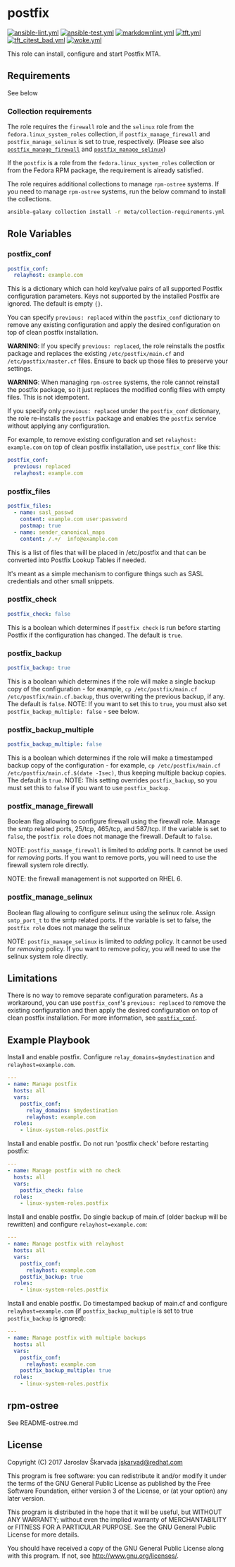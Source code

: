# postfix

[![ansible-lint.yml](https://github.com/linux-system-roles/postfix/actions/workflows/ansible-lint.yml/badge.svg)](https://github.com/linux-system-roles/postfix/actions/workflows/ansible-lint.yml) [![ansible-test.yml](https://github.com/linux-system-roles/postfix/actions/workflows/ansible-test.yml/badge.svg)](https://github.com/linux-system-roles/postfix/actions/workflows/ansible-test.yml) [![markdownlint.yml](https://github.com/linux-system-roles/postfix/actions/workflows/markdownlint.yml/badge.svg)](https://github.com/linux-system-roles/postfix/actions/workflows/markdownlint.yml) [![tft.yml](https://github.com/linux-system-roles/postfix/actions/workflows/tft.yml/badge.svg)](https://github.com/linux-system-roles/postfix/actions/workflows/tft.yml) [![tft_citest_bad.yml](https://github.com/linux-system-roles/postfix/actions/workflows/tft_citest_bad.yml/badge.svg)](https://github.com/linux-system-roles/postfix/actions/workflows/tft_citest_bad.yml) [![woke.yml](https://github.com/linux-system-roles/postfix/actions/workflows/woke.yml/badge.svg)](https://github.com/linux-system-roles/postfix/actions/workflows/woke.yml)

This role can install, configure and start Postfix MTA.

## Requirements

See below

### Collection requirements

The role requires the `firewall` role and the `selinux` role from the
`fedora.linux_system_roles` collection, if `postfix_manage_firewall`
and `postfix_manage_selinux` is set to true, respectively.
(Please see also [`postfix_manage_firewall`](#postfix_manage_firewall)
 and [`postfix_manage_selinux`](#postfix_manage_selinux))

If the `postfix` is a role from the `fedora.linux_system_roles`
collection or from the Fedora RPM package, the requirement is already
satisfied.

The role requires additional collections to manage `rpm-ostree` systems.
If you need to manage `rpm-ostree` systems, run the below command to
install the collections.

```bash
ansible-galaxy collection install -r meta/collection-requirements.yml
```

## Role Variables

### postfix_conf

```yaml
postfix_conf:
  relayhost: example.com
```

This is a dictionary which can hold key/value pairs of all supported Postfix
configuration parameters. Keys not supported by the installed Postfix are
ignored.  The default is empty `{}`.

You can specify `previous: replaced` within the `postfix_conf` dictionary to
remove any existing configuration and apply the desired configuration on top of
clean postfix installation.

**WARNING**: If you specify `previous: replaced`, the role reinstalls the postfix
package and replaces the existing `/etc/postfix/main.cf` and
`/etc/postfix/master.cf` files. <!--- wokeignore:rule=master -->
Ensure to back up those files to preserve your settings.

**WARNING**: When managing `rpm-ostree` systems, the role cannot reinstall the
postfix package, so it just replaces the modified config files with empty files.
This is not idempotent.

If you specify only `previous: replaced` under the `postfix_conf` dictionary,
the role re-installs the `postfix` package and enables the `postfix` service
without applying any configuration.

For example, to remove existing configuration and set `relayhost: example.com`
on top of clean postfix installation, use `postfix_conf` like this:

```yaml
postfix_conf:
  previous: replaced
  relayhost: example.com
```

### postfix_files

```yaml
postfix_files:
  - name: sasl_passwd
    content: example.com user:password
    postmap: true
  - name: sender_canonical_maps
    content: /.+/  info@example.com
```

This is a list of files that will be placed in /etc/postfix and that can be converted into Postfix Lookup Tables if needed.

It's meant as a simple mechanism to configure things such as SASL credentials and other small snippets.

### postfix_check

```yaml
postfix_check: false
```

This is a boolean which determines if `postfix check` is run before starting
Postfix if the configuration has changed.  The default is `true`.

### postfix_backup

```yaml
postfix_backup: true
```

This is a boolean which determines if the role will make a single backup copy of
the configuration - for example,
`cp /etc/postfix/main.cf /etc/postfix/main.cf.backup`,
thus overwriting the previous backup, if any.  The default is `false`.  NOTE: If
you want to set this to `true`, you must also set `postfix_backup_multiple:
false` - see below.

### postfix_backup_multiple

```yaml
postfix_backup_multiple: false
```

This is a boolean which determines if the role will make a timestamped backup copy of
the configuration - for example,
`cp /etc/postfix/main.cf /etc/postfix/main.cf.$(date -Isec)`,
thus keeping multiple backup copies.  The default is `true`.  NOTE: This setting
overrides `postfix_backup`, so you must set this to `false` if you want to use
`postfix_backup`.

### postfix_manage_firewall

Boolean flag allowing to configure firewall using the firewall role.
Manage the smtp related ports, 25/tcp, 465/tcp, and 587/tcp.
If the variable is set to `false`, the `postfix role` does not manage the
firewall.
Default to `false`.

NOTE: `postfix_manage_firewall` is limited to *adding* ports.
It cannot be used for *removing* ports.
If you want to remove ports, you will need to use the firewall system
role directly.

NOTE: the firewall management is not supported on RHEL 6.

### postfix_manage_selinux

Boolean flag allowing to configure selinux using the selinux role.
Assign `smtp_port_t` to the smtp related ports.
If the variable is set to false, the `postfix role` does not manage the
selinux

NOTE: `postfix_manage_selinux` is limited to *adding* policy.
It cannot be used for *removing* policy.
If you want to remove policy, you will need to use the selinux system
role directly.

## Limitations

There is no way to remove separate configuration parameters.
As a workaround, you can use `postfix_conf`'s `previous: replaced` to remove the existing configuration and then apply
the desired configuration on top of clean postfix installation.
For more information, see [`postfix_conf`](#postfix_conf).

## Example Playbook

Install and enable postfix. Configure `relay_domains=$mydestination` and
`relayhost=example.com`.

```yaml
---
- name: Manage postfix
  hosts: all
  vars:
    postfix_conf:
      relay_domains: $mydestination
      relayhost: example.com
  roles:
    - linux-system-roles.postfix
```

Install and enable postfix. Do not run 'postfix check' before restarting
postfix:

```yaml
---
- name: Manage postfix with no check
  hosts: all
  vars:
    postfix_check: false
  roles:
    - linux-system-roles.postfix
```

Install and enable postfix. Do single backup of main.cf (older backup will be
rewritten) and configure `relayhost=example.com`:

```yaml
---
- name: Manage postfix with relayhost
  hosts: all
  vars:
    postfix_conf:
      relayhost: example.com
    postfix_backup: true
  roles:
    - linux-system-roles.postfix
```

Install and enable postfix. Do timestamped backup of main.cf and
configure `relayhost=example.com` (if `postfix_backup_multiple` is
set to true `postfix_backup` is ignored):

```yaml
---
- name: Manage postfix with multiple backups
  hosts: all
  vars:
    postfix_conf:
      relayhost: example.com
    postfix_backup_multiple: true
  roles:
    - linux-system-roles.postfix
```

## rpm-ostree

See README-ostree.md

## License

Copyright (C) 2017 Jaroslav Škarvada <jskarvad@redhat.com>

This program is free software: you can redistribute it and/or modify
it under the terms of the GNU General Public License as published by
the Free Software Foundation, either version 3 of the License, or
(at your option) any later version.

This program is distributed in the hope that it will be useful,
but WITHOUT ANY WARRANTY; without even the implied warranty of
MERCHANTABILITY or FITNESS FOR A PARTICULAR PURPOSE. See the
GNU General Public License for more details.

You should have received a copy of the GNU General Public License
along with this program. If not, see <http://www.gnu.org/licenses/>.
